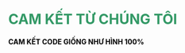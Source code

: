<h1 style="text-align: left;"><span style="color: #339966;"><strong>CAM KẾT TỪ CH&Uacute;NG T&Ocirc;I</strong></span></h1>
<h4 style="text-align: left;"><span style="color: #000000;">CAM KẾT CODE GIỐNG NHƯ H&Igrave;NH 100%</span></h4>
